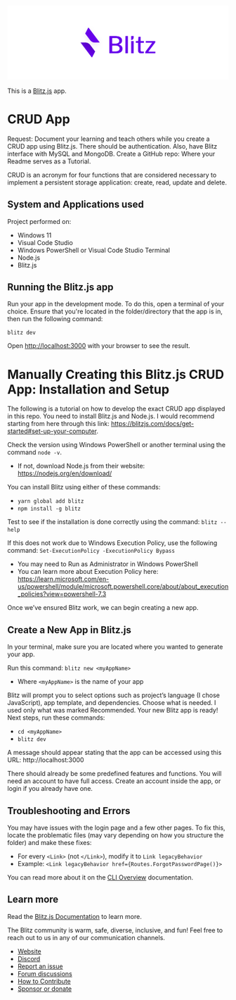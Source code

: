 [![Blitz.js](https://raw.githubusercontent.com/blitz-js/art/master/github-cover-photo.png)](https://blitzjs.com)

This is a [Blitz.js](https://github.com/blitz-js/blitz) app.

# ****CRUD App****

Request: Document your learning and teach others while you create a CRUD app using Blitz.js. There should be authentication. Also, have Blitz interface with MySQL and MongoDB. Create a GitHub repo: Where your Readme serves as a Tutorial.

CRUD is an acronym for four functions that are considered necessary to implement a persistent storage application: create, read, update and delete.

## System and Applications used
Project performed on:

-	Windows 11
-	Visual Code Studio
-	Windows PowerShell or Visual Code Studio Terminal
- Node.js
- Blitz.js

## Running the Blitz.js app

Run your app in the development mode. To do this, open a terminal of your choice. Ensure that you're located in the folder/directory that the app is in, then run the following command:

```
blitz dev
```

Open [http://localhost:3000](http://localhost:3000) with your browser to see the result.

# Manually Creating this Blitz.js CRUD App: Installation and Setup

The following is a tutorial on how to develop the exact CRUD app displayed in this repo. You need to install Blitz.js and Node.js. I would recommend starting from here through this link: https://blitzjs.com/docs/get-started#set-up-your-computer. 

Check the version using Windows PowerShell or another terminal using the command `node -v`. 

- If not, download Node.js from their website: https://nodejs.org/en/download/

You can install Blitz using either of these commands: 

- `yarn global add blitz` 
- `npm install -g blitz`

Test to see if the installation is done correctly using the command: `blitz --help`

If this does not work due to Windows Execution Policy, use the following command: `Set-ExecutionPolicy -ExecutionPolicy Bypass`

- You may need to Run as Administrator in Windows PowerShell 
- You can learn more about Execution Policy here: https://learn.microsoft.com/en-us/powershell/module/microsoft.powershell.core/about/about_execution_policies?view=powershell-7.3

Once we’ve ensured Blitz work, we can begin creating a new app.

## Create a New App in Blitz.js

In your terminal, make sure you are located where you wanted to generate your app.  

Run this command: `blitz new <myAppName>`

- Where `<myAppName>` is the name of your app
  
Blitz will prompt you to select options such as project’s language (I chose JavaScript), app template, and dependencies. Choose what is needed. I used only what was marked Recommended. Your new Blitz app is ready! Next steps, run these commands:
  
- `cd <myAppName>`
- `blitz dev`
  
A message should appear stating that the app can be accessed using this URL: http://localhost:3000

There should already be some predefined features and functions. You will need an account to have full access. Create an account inside the app, or login if you already have one.

## Troubleshooting and Errors
  
You may have issues with the login page and a few other pages. To fix this, locate the problematic files (may vary depending on how you structure the folder) and make these fixes: 
  
- For every `<Link>` (not `</Link>`), modify it to `Link legacyBehavior`
- Example: `<Link legacyBehavior href={Routes.ForgotPasswordPage()}>`

You can read more about it on the [CLI Overview](https://blitzjs.com/docs/cli-overview) documentation.

## Learn more

Read the [Blitz.js Documentation](https://blitzjs.com/docs/getting-started) to learn more.

The Blitz community is warm, safe, diverse, inclusive, and fun! Feel free to reach out to us in any of our communication channels.

- [Website](https://blitzjs.com)
- [Discord](https://blitzjs.com/discord)
- [Report an issue](https://github.com/blitz-js/blitz/issues/new/choose)
- [Forum discussions](https://github.com/blitz-js/blitz/discussions)
- [How to Contribute](https://blitzjs.com/docs/contributing)
- [Sponsor or donate](https://github.com/blitz-js/blitz#sponsors-and-donations)
